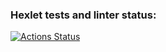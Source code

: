 ### Hexlet tests and linter status:
[![Actions Status](https://github.com/alxkarim7/python-project-49/actions/workflows/hexlet-check.yml/badge.svg)](https://github.com/alxkarim7/python-project-49/actions)